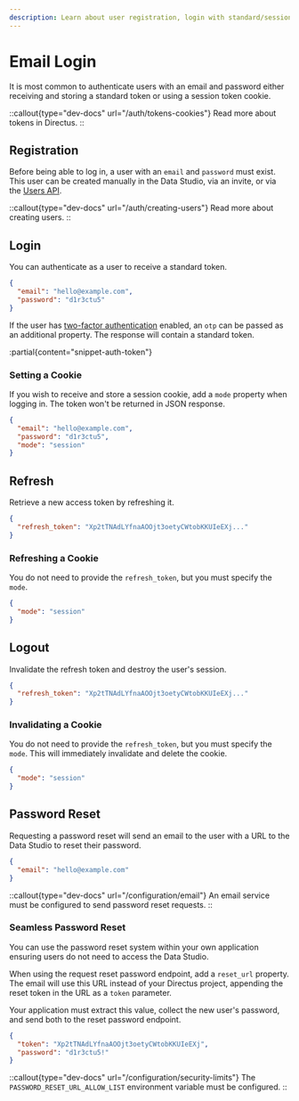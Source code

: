 ```yaml
---
description: Learn about user registration, login with standard/session tokens, refresh, logout, and resetting passwords.
---
```


# Email Login

It is most common to authenticate users with an email and password either receiving and storing a standard token or using a session token cookie.

::callout{type="dev-docs" url="/auth/tokens-cookies"}
Read more about tokens in Directus.
::

## Registration

Before being able to log in, a user with an `email` and `password` must exist. This user can be created manually in the Data Studio, via an invite, or via the [Users API](/api-reference/users).

::callout{type="dev-docs" url="/auth/creating-users"}
Read more about creating users.
::

## Login

You can authenticate as a user to receive a standard token.

```json [POST /auth/login]
{
  "email": "hello@example.com",
  "password": "d1r3ctu5"
}
```

<!-- TODO: Explain what an otp is -->

If the user has [two-factor authentication](/auth/2fa) enabled, an `otp` can be passed as an additional property. The response will contain a standard token.

:partial{content="snippet-auth-token"}

### Setting a Cookie

<!-- TODO: Clarify the different modes -->

If you wish to receive and store a session cookie, add a `mode` property when logging in. The token won't be returned in JSON response.

```json [POST /auth/login]
{
  "email": "hello@example.com",
  "password": "d1r3ctu5",
  "mode": "session"
}
```

## Refresh

Retrieve a new access token by refreshing it.

```json [POST /auth/refresh]
{
  "refresh_token": "Xp2tTNAdLYfnaAOOjt3oetyCWtobKKUIeEXj..."
}
```

### Refreshing a Cookie

You do not need to provide the `refresh_token`, but you must specify the `mode`.

```json [POST /auth/refresh]
{
  "mode": "session"
}
```

## Logout

Invalidate the refresh token and destroy the user's session.

```json [POST /auth/logout]
{
  "refresh_token": "Xp2tTNAdLYfnaAOOjt3oetyCWtobKKUIeEXj..."
}
```

### Invalidating a Cookie

You do not need to provide the `refresh_token`, but you must specify the `mode`. This will immediately invalidate and delete the cookie.

```json [POST /auth/logout]
{
  "mode": "session"
}
```

## Password Reset

Requesting a password reset will send an email to the user with a URL to the Data Studio to reset their password.

```json [POST /auth/password/request]
{
  "email": "hello@example.com"
}
```

<!-- TODO: Fix broken link -->

::callout{type="dev-docs" url="/configuration/email"}
An email service must be configured to send password reset requests.
::

### Seamless Password Reset

You can use the password reset system within your own application ensuring users do not need to access the Data Studio.

When using the request reset password endpoint, add a `reset_url` property. The email will use this URL instead of your Directus project, appending the reset token in the URL as a `token` parameter.

Your application must extract this value, collect the new user's password, and send both to the reset password endpoint.

```json [POST /auth/password/reset]
{
  "token": "Xp2tTNAdLYfnaAOOjt3oetyCWtobKKUIeEXj",
  "password": "d1r3ctu5!"
}
```

::callout{type="dev-docs" url="/configuration/security-limits"}
The `PASSWORD_RESET_URL_ALLOW_LIST` environment variable must be configured.
::

